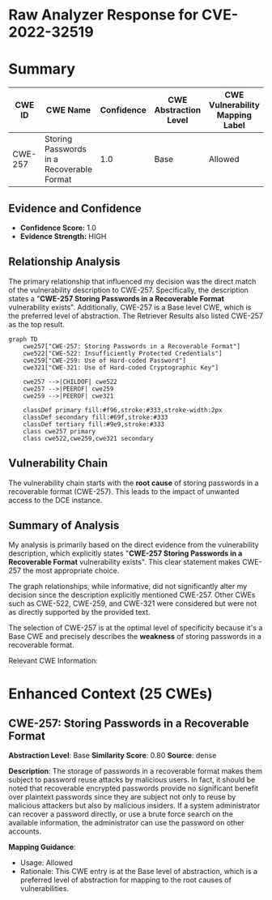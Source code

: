# Raw Analyzer Response for CVE-2022-32519

# Summary
| CWE ID | CWE Name | Confidence | CWE Abstraction Level | CWE Vulnerability Mapping Label | CWE-Vulnerability Mapping Notes |
|---|---|---|---|---|---|
| CWE-257 | Storing Passwords in a Recoverable Format | 1.0 | Base | Allowed | Primary CWE |

## Evidence and Confidence

*   **Confidence Score:** 1.0
*   **Evidence Strength:** HIGH

## Relationship Analysis
The primary relationship that influenced my decision was the direct match of the vulnerability description to CWE-257. Specifically, the description states a "**CWE-257 Storing Passwords in a Recoverable Format** vulnerability exists". Additionally, CWE-257 is a Base level CWE, which is the preferred level of abstraction. The Retriever Results also listed CWE-257 as the top result.

```mermaid
graph TD
    cwe257["CWE-257: Storing Passwords in a Recoverable Format"]
    cwe522["CWE-522: Insufficiently Protected Credentials"]
    cwe259["CWE-259: Use of Hard-coded Password"]
    cwe321["CWE-321: Use of Hard-coded Cryptographic Key"]

    cwe257 -->|CHILDOF| cwe522
    cwe257 -->|PEEROF| cwe259
    cwe259 -->|PEEROF| cwe321

    classDef primary fill:#f96,stroke:#333,stroke-width:2px
    classDef secondary fill:#69f,stroke:#333
    classDef tertiary fill:#9e9,stroke:#333
    class cwe257 primary
    class cwe522,cwe259,cwe321 secondary
```

## Vulnerability Chain
The vulnerability chain starts with the **root cause** of storing passwords in a recoverable format (CWE-257). This leads to the impact of unwanted access to the DCE instance.

## Summary of Analysis
My analysis is primarily based on the direct evidence from the vulnerability description, which explicitly states "**CWE-257 Storing Passwords in a Recoverable Format** vulnerability exists". This clear statement makes CWE-257 the most appropriate choice.

The graph relationships, while informative, did not significantly alter my decision since the description explicitly mentioned CWE-257. Other CWEs such as CWE-522, CWE-259, and CWE-321 were considered but were not as directly supported by the provided text.

The selection of CWE-257 is at the optimal level of specificity because it's a Base CWE and precisely describes the **weakness** of storing passwords in a recoverable format.

Relevant CWE Information:

# Enhanced Context (25 CWEs)

## CWE-257: Storing Passwords in a Recoverable Format
**Abstraction Level**: Base
**Similarity Score**: 0.80
**Source**: dense

**Description**:
The storage of passwords in a recoverable format makes them subject to password reuse attacks by malicious users. In fact, it should be noted that recoverable encrypted passwords provide no significant benefit over plaintext passwords since they are subject not only to reuse by malicious attackers but also by malicious insiders. If a system administrator can recover a password directly, or use a brute force search on the available information, the administrator can use the password on other accounts.

**Mapping Guidance**:
- Usage: Allowed
- Rationale: This CWE entry is at the Base level of abstraction, which is a preferred level of abstraction for mapping to the root causes of vulnerabilities.